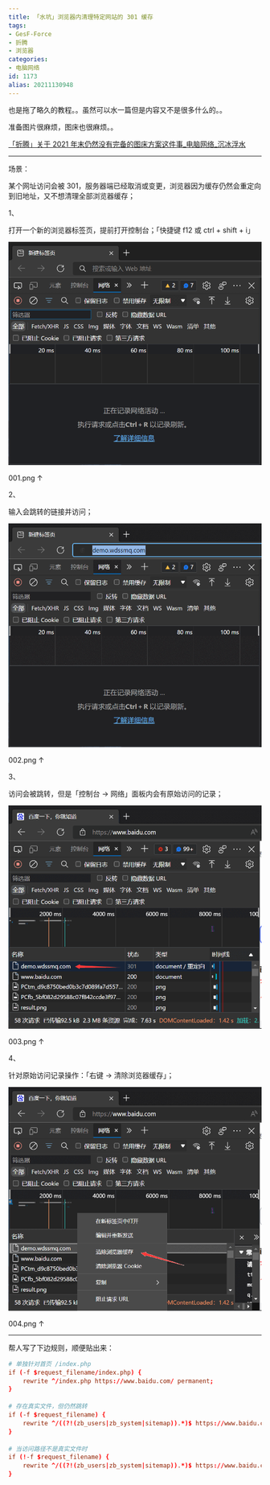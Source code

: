 ```yaml
---
title: 「水坑」浏览器内清理特定网站的 301 缓存
tags:
- GesF-Force
- 折腾
- 浏览器
categories:
- 电脑网络
id: 1173
alias: 20211130948
---
```


也是拖了略久的教程。。虽然可以水一篇但是内容又不是很多什么的。。

准备图片很麻烦，图床也很麻烦。。

<!--more-->

[「折腾」关于 2021 年末仍然没有完备的图床方案这件事\_电脑网络\_沉冰浮水](https://www.wdssmq.com/post/20211225085.html "「折腾」关于 2021 年末仍然没有完备的图床方案这件事\_电脑网络\_沉冰浮水")

--------

场景：

某个网址访问会被 301，服务器端已经取消或变更，浏览器因为缓存仍然会重定向到旧地址，又不想清理全部浏览器缓存；

1、

打开一个新的浏览器标签页，提前打开控制台；「快捷键 f12 或 ctrl + shift + i」

![001.png](001.png)

001.png ↑

2、

输入会跳转的链接并访问；

![002.png](002.png)

002.png ↑

3、

访问会被跳转，但是「控制台 → 网络」面板内会有原始访问的记录；

![003.png](003.png)

003.png ↑

4、

针对原始访问记录操作：「右键 → 清除浏览器缓存」；

![004.png](004.png)

004.png ↑

--------------

帮人写了下边规则，顺便贴出来：

```conf
# 单独针对首页 /index.php
if (-f $request_filename/index.php) {
    rewrite ^/index.php https://www.baidu.com/ permanent;
}

# 存在真实文件，但仍然跳转
if (-f $request_filename) {
    rewrite ^/((?!(zb_users|zb_system|sitemap)).*)$ https://www.baidu.com/$1 permanent;
}

# 当访问路径不是真实文件时
if (!-f $request_filename) {
    rewrite ^/((?!(zb_users|zb_system|sitemap)).*)$ https://www.baidu.com/$1 permanent;
}
```
